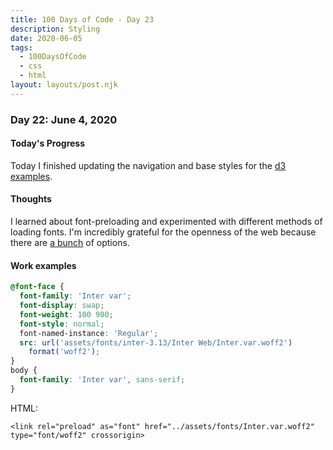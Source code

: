 ```yaml
---
title: 100 Days of Code - Day 23
description: Styling
date: 2020-06-05
tags: 
  - 100DaysOfCode
  - css
  - html
layout: layouts/post.njk
---
```


### Day 22: June 4, 2020

#### Today's Progress

Today I finished updating the navigation and base styles for the [d3 examples](https://chrisvaillancourt.github.io/d3-examples/).

#### Thoughts

I learned about font-preloading and experimented with different methods of loading fonts. I'm incredibly grateful for the openness of the web because there are [a bunch](https://www.youtube.com/watch?v=s-G1m23Emlk) of options.

#### Work examples

```css
@font-face {
  font-family: 'Inter var';
  font-display: swap;
  font-weight: 100 900;
  font-style: normal;
  font-named-instance: 'Regular';
  src: url('assets/fonts/inter-3.13/Inter Web/Inter.var.woff2')
    format('woff2');
}
body {
  font-family: 'Inter var', sans-serif;
}
```

HTML:

```
<link rel="preload" as="font" href="../assets/fonts/Inter.var.woff2" type="font/woff2" crossorigin>
```
